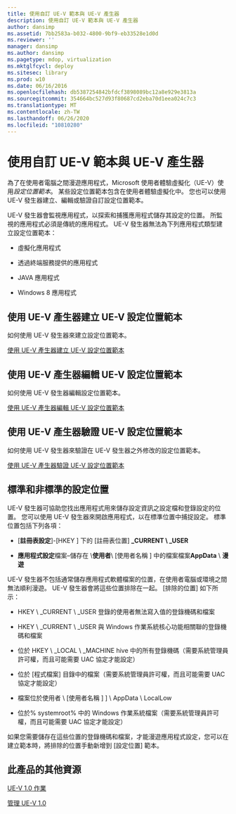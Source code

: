 ```yaml
---
title: 使用自訂 UE-V 範本與 UE-V 產生器
description: 使用自訂 UE-V 範本與 UE-V 產生器
author: dansimp
ms.assetid: 7bb2583a-b032-4800-9bf9-eb33528e1d0d
ms.reviewer: ''
manager: dansimp
ms.author: dansimp
ms.pagetype: mdop, virtualization
ms.mktglfcycl: deploy
ms.sitesec: library
ms.prod: w10
ms.date: 06/16/2016
ms.openlocfilehash: db5387254842bfdcf3898089bc12a8e929e3813a
ms.sourcegitcommit: 354664bc527d93f80687cd2eba70d1eea024c7c3
ms.translationtype: MT
ms.contentlocale: zh-TW
ms.lasthandoff: 06/26/2020
ms.locfileid: "10810280"
---
```

# 使用自訂 UE-V 範本與 UE-V 產生器


為了在使用者電腦之間漫遊應用程式，Microsoft 使用者體驗虛擬化（UE-V）使用*設定位置範本*。 某些設定位置範本包含在使用者體驗虛擬化中。 您也可以使用 UE-V 發生器建立、編輯或驗證自訂設定位置範本。

UE-V 發生器會監視應用程式，以探索和捕獲應用程式儲存其設定的位置。 所監視的應用程式必須是傳統的應用程式。 UE-V 發生器無法為下列應用程式類型建立設定位置範本：

-   虛擬化應用程式

-   透過終端服務提供的應用程式

-   JAVA 應用程式

-   Windows 8 應用程式

## 使用 UE-V 產生器建立 UE-V 設定位置範本


如何使用 UE-V 發生器來建立設定位置範本。

[使用 UE-V 產生器建立 UE-V 設定位置範本](create-ue-v-settings-location-templates-with-the-ue-v-generator.md)

## 使用 UE-V 產生器編輯 UE-V 設定位置範本


如何使用 UE-V 發生器編輯設定位置範本。

[使用 UE-V 產生器編輯 UE-V 設定位置範本](edit-ue-v-settings-location-templates-with-the-ue-v-generator.md)

## 使用 UE-V 產生器驗證 UE-V 設定位置範本


如何使用 UE-V 發生器來驗證在 UE-V 發生器之外修改的設定位置範本。

[使用 UE-V 產生器驗證 UE-V 設定位置範本](validate-ue-v-settings-location-templates-with-ue-v-generator.md)

## <a href="" id="bkmk-standardnonstandardsettingslocations"></a>標準和非標準的設定位置


UE-V 發生器可協助您找出應用程式用來儲存設定資訊之設定檔和登錄設定的位置。 您可以使用 UE-V 發生器來開啟應用程式，以在標準位置中捕捉設定。 標準位置包括下列各項：

-   [**註冊表設定**]-[HKEY \] 下的 [註冊表位置] **_CURRENT \ _USER**

-   **應用程式設定**檔案–儲存在 \\**使用者**\\ [使用者名稱 \] 中的檔案檔案**AppData**  \\  **漫遊**

UE-V 發生器不包括通常儲存應用程式軟體檔案的位置，在使用者電腦或環境之間無法順利漫遊。 UE-V 發生器會將這些位置排除在一起。 [排除的位置] 如下所示：

-   HKEY \ _CURRENT \ _USER 登錄的使用者無法寫入值的登錄機碼和檔案

-   HKEY \ _CURRENT \ _USER 與 Windows 作業系統核心功能相關聯的登錄機碼和檔案

-   位於 HKEY \ _LOCAL \ _MACHINE hive 中的所有登錄機碼（需要系統管理員許可權，而且可能需要 UAC 協定才能設定）

-   位於 [程式檔案] 目錄中的檔案（需要系統管理員許可權，而且可能需要 UAC 協定才能設定）

-   檔案位於使用者 \\ [使用者名稱 \] \] \\ AppData \\ LocalLow

-   位於% systemroot% 中的 Windows 作業系統檔案（需要系統管理員許可權，而且可能需要 UAC 協定才能設定）

如果您需要儲存在這些位置的登錄機碼和檔案，才能漫遊應用程式設定，您可以在建立範本時，將排除的位置手動新增到 [設定位置] 範本。

## 此產品的其他資源


[UE-V 1.0 作業](operations-for-ue-v-10.md)

[管理 UE-V 1.0](administering-ue-v-10.md)

 

 





